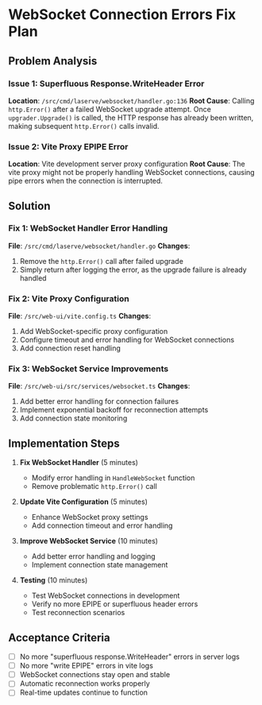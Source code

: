 # WebSocket Connection Errors Fix Plan

## Problem Analysis

### Issue 1: Superfluous Response.WriteHeader Error
**Location**: `/src/cmd/laserve/websocket/handler.go:136`
**Root Cause**: Calling `http.Error()` after a failed WebSocket upgrade attempt. Once `upgrader.Upgrade()` is called, the HTTP response has already been written, making subsequent `http.Error()` calls invalid.

### Issue 2: Vite Proxy EPIPE Error
**Location**: Vite development server proxy configuration
**Root Cause**: The vite proxy might not be properly handling WebSocket connections, causing pipe errors when the connection is interrupted.

## Solution

### Fix 1: WebSocket Handler Error Handling
**File**: `/src/cmd/laserve/websocket/handler.go`
**Changes**:
1. Remove the `http.Error()` call after failed upgrade
2. Simply return after logging the error, as the upgrade failure is already handled

### Fix 2: Vite Proxy Configuration
**File**: `/src/web-ui/vite.config.ts`
**Changes**:
1. Add WebSocket-specific proxy configuration
2. Configure timeout and error handling for WebSocket connections
3. Add connection reset handling

### Fix 3: WebSocket Service Improvements
**File**: `/src/web-ui/src/services/websocket.ts`
**Changes**:
1. Add better error handling for connection failures
2. Implement exponential backoff for reconnection attempts
3. Add connection state monitoring

## Implementation Steps

1. **Fix WebSocket Handler** (5 minutes)
   - Modify error handling in `HandleWebSocket` function
   - Remove problematic `http.Error()` call

2. **Update Vite Configuration** (5 minutes)
   - Enhance WebSocket proxy settings
   - Add connection timeout and error handling

3. **Improve WebSocket Service** (10 minutes)
   - Add better error handling and logging
   - Implement connection state management

4. **Testing** (10 minutes)
   - Test WebSocket connections in development
   - Verify no more EPIPE or superfluous header errors
   - Test reconnection scenarios

## Acceptance Criteria
- [ ] No more "superfluous response.WriteHeader" errors in server logs
- [ ] No more "write EPIPE" errors in vite logs
- [ ] WebSocket connections stay open and stable
- [ ] Automatic reconnection works properly
- [ ] Real-time updates continue to function